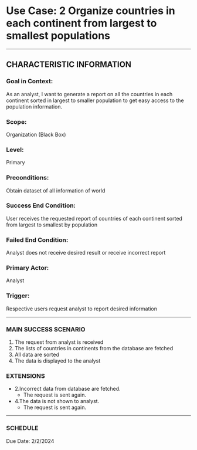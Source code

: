 # Use Case: 2 	Organize countries in each continent from largest to smallest populations

----------------------
## CHARACTERISTIC INFORMATION
### Goal in Context:
As an analyst, I want to generate a report on all the countries in each continent sorted in largest to smaller population to get easy access to the population information.
### Scope:
Organization (Black Box)
### Level:
Primary
### Preconditions:
Obtain dataset of all information of world
### Success End Condition:
User receives the requested report of countries of each continent sorted from largest to smallest by population
### Failed End Condition:
Analyst does not receive desired result or receive incorrect report
### Primary Actor:
Analyst
### Trigger:
Respective users request analyst to report desired information

----------------------
### MAIN SUCCESS SCENARIO
1.	The request from analyst is received
2.	The lists of countries in continents from the database are fetched
3.	All data are sorted
4.	The data is displayed to the analyst

### EXTENSIONS
-  2.Incorrect data from database are fetched.
    - The request is sent again.
-  4.The data is not shown to analyst.
    - The request is sent again.
----------------------
### SCHEDULE
Due Date: 2/2/2024
